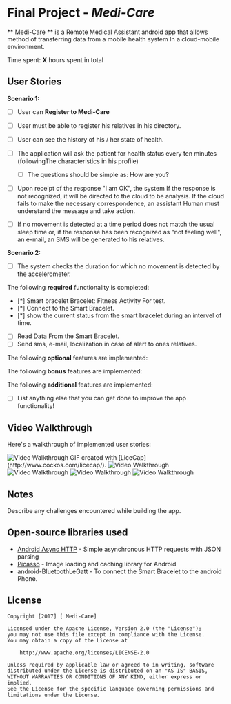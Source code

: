 # Final Project - *Medi-Care*

** Medi-Care ** is a Remote Medical Assistant android app that allows method of transferring data from a mobile health system In a cloud-mobile environment.

Time spent: **X** hours spent in total

## User Stories

**Scenario 1:**

* [ ] User can **Register to Medi-Care** 
* [ ] User must be able to register his relatives in his directory.
* [ ] User can see the history of his / her state of health.
* [ ] The application will ask the patient for health status every ten minutes (followingThe characteristics in his profile)
	* [ ]  The questions should be simple as: How are you?
* [ ] Upon receipt of the response "I am OK", the system If the response is not recognized, it will be directed to the cloud to be analysis. If the cloud fails to make the necessary correspondence, an assistant Human must understand the message and take action.
* [ ] If no movement is detected at a time period does not match the usual sleep time or, if the response has been recognized as "not feeling well", an e-mail, an SMS will be generated to his relatives.
 

**Scenario 2:**
* [ ] The system checks the duration for which no movement is detected by the accelerometer.


The following **required** functionality is completed:
* [*] Smart bracelet Bracelet: Fitness Activity For test.
* [*] Connect to the Smart Bracelet.
* [*] show the current status from the smart bracelet during an intervel of time.
* [ ] Read Data From the Smart Bracelet.
* [ ] Send sms, e-mail, localization in case of alert to ones relatives.

The following **optional** features are implemented:


The following **bonus** features are implemented:



The following **additional** features are implemented:

* [ ] List anything else that you can get done to improve the app functionality!

## Video Walkthrough

Here's a walkthrough of implemented user stories:

<img src='http://i.imgur.com/wFJbnkO.gif' title='Video Walkthrough' width='' alt='Video Walkthrough' />
GIF created with [LiceCap](http://www.cockos.com/licecap/).

<img src='3-detail.png' width='' alt='Video Walkthrough' />
<img src='4-detail.png' width='' alt='Video Walkthrough' />
<img src='5-detail.png' width='' alt='Video Walkthrough' />
<img src='6-detail.png' width='' alt='Video Walkthrough' />





## Notes

Describe any challenges encountered while building the app.

## Open-source libraries used

- [Android Async HTTP](https://github.com/loopj/android-async-http) - Simple asynchronous HTTP requests with JSON parsing
- [Picasso](http://square.github.io/picasso/) - Image loading and caching library for Android
- android-BluetoothLeGatt  - To connect the Smart Bracelet to the android Phone.

## License

    Copyright [2017] [ Medi-Care]

    Licensed under the Apache License, Version 2.0 (the "License");
    you may not use this file except in compliance with the License.
    You may obtain a copy of the License at

        http://www.apache.org/licenses/LICENSE-2.0

    Unless required by applicable law or agreed to in writing, software
    distributed under the License is distributed on an "AS IS" BASIS,
    WITHOUT WARRANTIES OR CONDITIONS OF ANY KIND, either express or implied.
    See the License for the specific language governing permissions and
    limitations under the License.
